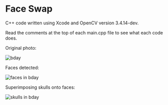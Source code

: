 # Face Swap

C++ code written using Xcode and OpenCV version 3.4.14-dev.

Read the comments at the top of each main.cpp file to see what each code does.

Original photo:

![bday](https://github.com/user-attachments/assets/90e3993a-ffae-437c-bab0-fa02d1657222)

Faces detected:

![faces in bday](https://github.com/user-attachments/assets/2195872b-c934-442c-9fa6-f930af720cb4)

Superimposing skulls onto faces:

![skulls in bday](https://github.com/user-attachments/assets/4b1bd833-ae08-4a28-aa4c-e65213ed2ddf)
